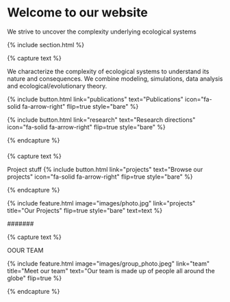 ---
---

# Welcome to our website

We strive to uncover the complexity underlying ecological systems

{% include section.html %}

{% capture text %}

We characterize the complexity of ecological systems to understand its nature and consequences. We combine modeling, simulations, data analysis and ecological/evolutionary theory.

{%
  include button.html
  link="publications"
  text="Publications"
  icon="fa-solid fa-arrow-right"
  flip=true
  style="bare"
%}

{%
  include button.html
  link="research"
  text="Research directions"
  icon="fa-solid fa-arrow-right"
  flip=true
  style="bare"
%}

{% endcapture %}

####

{% capture text %}

Project stuff
{%
  include button.html
  link="projects"
  text="Browse our projects"
  icon="fa-solid fa-arrow-right"
  flip=true
  style="bare"
%}

{% endcapture %}

{%
  include feature.html
  image="images/photo.jpg"
  link="projects"
  title="Our Projects"
  flip=true
  style="bare"
  text=text
%}

#######

{% capture text %}

OOUR TEAM

{%
  include feature.html
  image="images/group_photo.jpeg"
  link="team"
  title="Meet our team"
  text="Our team is made up of people all around the globe"
  flip=true
%}

{% endcapture %}
